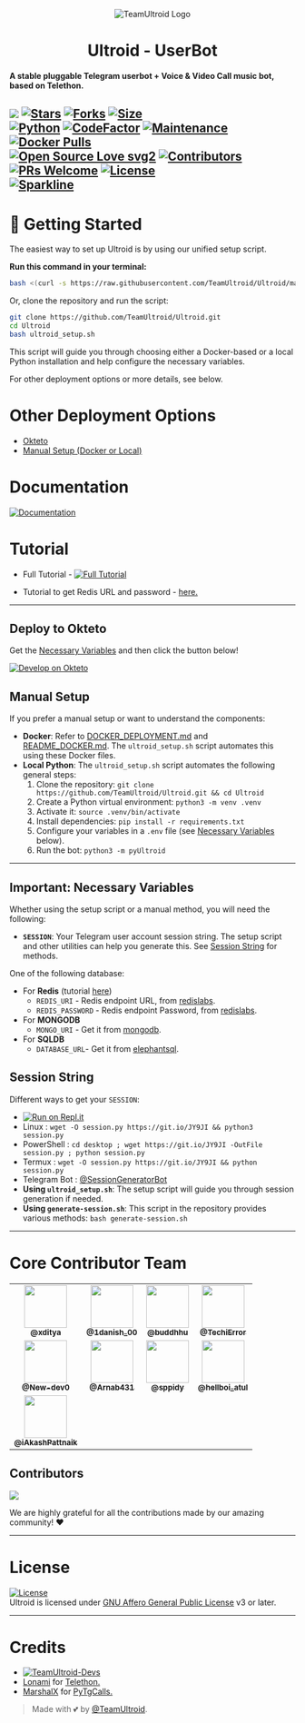<p align="center">
  <img src="./resources/extras/logo_readme.jpg" alt="TeamUltroid Logo">
</p>
<h1 align="center">
  <b>Ultroid - UserBot</b>
</h1>

<b>A stable pluggable Telegram userbot + Voice & Video Call music bot, based on Telethon.</b>

[![](https://img.shields.io/badge/Ultroid-v0.8-crimson)](#)
[![Stars](https://img.shields.io/github/stars/TeamUltroid/Ultroid?style=flat-square&color=yellow)](https://github.com/TeamUltroid/Ultroid/stargazers)
[![Forks](https://img.shields.io/github/forks/TeamUltroid/Ultroid?style=flat-square&color=orange)](https://github.com/TeamUltroid/Ultroid/fork)
[![Size](https://img.shields.io/github/repo-size/TeamUltroid/Ultroid?style=flat-square&color=green)](https://github.com/TeamUltroid/Ultroid/)   
[![Python](https://img.shields.io/badge/Python-v3.10.3-blue)](https://www.python.org/)
[![CodeFactor](https://www.codefactor.io/repository/github/teamultroid/ultroid/badge/main)](https://www.codefactor.io/repository/github/teamultroid/ultroid/overview/main)
[![Maintenance](https://img.shields.io/badge/Maintained%3F-yes-green.svg)](https://github.com/TeamUltroid/Ultroid/graphs/commit-activity)
[![Docker Pulls](https://img.shields.io/docker/pulls/theteamultroid/ultroid?style=flat-square)](https://img.shields.io/docker/pulls/theteamultroid/ultroid?style=flat-square)   
[![Open Source Love svg2](https://badges.frapsoft.com/os/v2/open-source.svg?v=103)](https://github.com/TeamUltroid/Ultroid)
[![Contributors](https://img.shields.io/github/contributors/TeamUltroid/Ultroid?style=flat-square&color=green)](https://github.com/TeamUltroid/Ultroid/graphs/contributors)
[![PRs Welcome](https://img.shields.io/badge/PRs-welcome-brightgreen.svg?style=flat-square)](https://makeapullrequest.com)
[![License](https://img.shields.io/badge/License-AGPL-blue)](https://github.com/TeamUltroid/Ultroid/blob/main/LICENSE)   
[![Sparkline](https://stars.medv.io/Teamultroid/Ultroid.svg)](https://stars.medv.io/TeamUltroid/Ultroid)
----

# 🚀 Getting Started

The easiest way to set up Ultroid is by using our unified setup script.

**Run this command in your terminal:**
```bash
bash <(curl -s https://raw.githubusercontent.com/TeamUltroid/Ultroid/main/ultroid_setup.sh)
```
Or, clone the repository and run the script:
```bash
git clone https://github.com/TeamUltroid/Ultroid.git
cd Ultroid
bash ultroid_setup.sh
```
This script will guide you through choosing either a Docker-based or a local Python installation and help configure the necessary variables.

For other deployment options or more details, see below.

# Other Deployment Options

- [Okteto](#deploy-to-okteto)
- [Manual Setup (Docker or Local)](#manual-setup)

# Documentation
[![Documentation](https://img.shields.io/badge/Documentation-Ultroid-blue)](http://ultroid.tech/)

# Tutorial 
- Full Tutorial - [![Full Tutorial](https://img.shields.io/badge/Watch%20Now-blue)](https://www.youtube.com/watch?v=0wAV7pUzhDQ)

- Tutorial to get Redis URL and password - [here.](./resources/extras/redistut.md)
---

## Deploy to Okteto
Get the [Necessary Variables](#Necessary-Variables) and then click the button below!

[![Develop on Okteto](https://okteto.com/develop-okteto.svg)](https://cloud.okteto.com/deploy?repository=https://github.com/TeamUltroid/Ultroid)

## Manual Setup
If you prefer a manual setup or want to understand the components:

*   **Docker**: Refer to [DOCKER_DEPLOYMENT.md](./DOCKER_DEPLOYMENT.md) and [README_DOCKER.md](./README_DOCKER.md). The `ultroid_setup.sh` script automates this using these Docker files.
*   **Local Python**: The `ultroid_setup.sh` script automates the following general steps:
    1.  Clone the repository: `git clone https://github.com/TeamUltroid/Ultroid.git && cd Ultroid`
    2.  Create a Python virtual environment: `python3 -m venv .venv`
    3.  Activate it: `source .venv/bin/activate`
    4.  Install dependencies: `pip install -r requirements.txt`
    5.  Configure your variables in a `.env` file (see [Necessary Variables](#Necessary-Variables) below).
    6.  Run the bot: `python3 -m pyUltroid`

---
## Important: Necessary Variables
Whether using the setup script or a manual method, you will need the following:

- **`SESSION`**: Your Telegram user account session string. The setup script and other utilities can help you generate this. See [Session String](#Session-String) for methods.

One of the following database:
- For **Redis** (tutorial [here](./resources/extras/redistut.md))
  - `REDIS_URI` - Redis endpoint URL, from [redislabs](http://redislabs.com/).
  - `REDIS_PASSWORD` - Redis endpoint Password, from [redislabs](http://redislabs.com/).
- For **MONGODB**
  - `MONGO_URI` - Get it from [mongodb](https://mongodb.com/atlas).
- For **SQLDB**
  - `DATABASE_URL`- Get it from [elephantsql](https://elephantsql.com).

## Session String
Different ways to get your `SESSION`:
* [![Run on Repl.it](https://replit.com/badge/github/TeamUltroid/Ultroid)](https://replit.com/@TeamUltroid/UltroidStringSession)
* Linux : `wget -O session.py https://git.io/JY9JI && python3 session.py`
* PowerShell : `cd desktop ; wget https://git.io/JY9JI -OutFile session.py ; python session.py`
* Termux : `wget -O session.py https://git.io/JY9JI && python session.py`
* Telegram Bot : [@SessionGeneratorBot](https://t.me/SessionGeneratorBot)
* **Using `ultroid_setup.sh`**: The setup script will guide you through session generation if needed.
* **Using `generate-session.sh`**: This script in the repository provides various methods: `bash generate-session.sh`

---

# Core Contributor Team

<table>
  <tr>
    <td align="center"><a href="https://github.com/xditya"><img src="https://avatars.githubusercontent.com/xditya" width="75px;" alt=""/><br/><sub><b>@xditya</b></sub></a></td>
    <td align="center"><a href="https://github.com/1danish-00"><img src="https://avatars.githubusercontent.com/1danish-00" width="75px;" alt=""/><br/><sub><b>@1danish_00</b></sub></a></td>
    <td align="center"><a href="https://github.com/buddhhu"><img src="https://avatars.githubusercontent.com/buddhhu" width="75px;" alt=""/><br/><sub><b>@buddhhu</b></sub></a></td>
    <td align="center"><a href="https://github.com/TechiError"><img src="https://avatars.githubusercontent.com/TechiError" width="75px;" alt=""/><br/><sub><b>@TechiError</b></sub></a></td>
  </tr>
  <tr>
    <td align="center"><a href="https://github.com/New-dev0"><img src="https://avatars.githubusercontent.com/New-dev0" width="75px;" alt=""/><br/><sub><b>@New-dev0</b></sub></a></td>
    <td align="center"><a href="https://github.com/ArnabXD"><img src="https://avatars.githubusercontent.com/ArnabXD" width="75px;" alt=""/><br/><sub><b>@Arnab431</b></sub></a></td>
    <td align="center"><a href="https://github.com/sppidy"><img src="https://avatars.githubusercontent.com/sppidy" width="75px;" alt=""/><br/><sub><b>@sppidy</b></sub></a></td>
    <td align="center"><a href="https://github.com/Atul-Kumar-Jena"><img src="https://avatars.githubusercontent.com/Atul-kumar-Jena" width="75px;" alt=""/><br/><sub><b>@hellboi_atul</b></sub></a></td>
  </tr>
  <tr>
    <td align="center"><a href="https://github.com/iAkashPattnaik"><img src="https://avatars.githubusercontent.com/iAkashPattnaik" width="75px;" alt=""/><br/><sub><b>@iAkashPattnaik</b></sub></a></td>
  </tr>
</table>

## Contributors

<a href="https://github.com/TeamUltroid/Ultroid/graphs/contributors">
  <img src="https://contrib.rocks/image?repo=TeamUltroid/Ultroid" />
</a>

We are highly grateful for all the contributions made by our amazing community! ❤️

---

# License
[![License](https://www.gnu.org/graphics/agplv3-155x51.png)](LICENSE)   
Ultroid is licensed under [GNU Affero General Public License](https://www.gnu.org/licenses/agpl-3.0.en.html) v3 or later.


---
# Credits
* [![TeamUltroid-Devs](https://img.shields.io/static/v1?label=Teamultroid&message=devs&color=critical)](https://t.me/UltroidDevs)
* [Lonami](https://github.com/LonamiWebs/) for [Telethon.](https://github.com/LonamiWebs/Telethon)
* [MarshalX](https://github.com/MarshalX) for [PyTgCalls.](https://github.com/MarshalX/tgcalls)

> Made with 💕 by [@TeamUltroid](https://t.me/TeamUltroid).    
